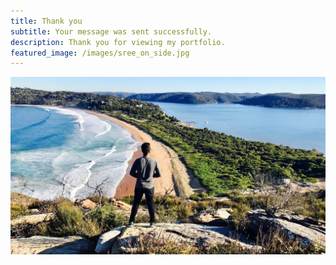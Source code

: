 ```yaml
---
title: Thank you
subtitle: Your message was sent successfully.
description: Thank you for viewing my portfolio.
featured_image: /images/sree_on_side.jpg
---
```


![](/images/sree_on_thankyou.jpg)
